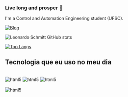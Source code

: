 ### Live long and prosper 🖖

I'm a Control and Automation Engineering student (UFSC).

[![Blog](    https://img.shields.io/badge/LinkedIn-0077B5?style=for-the-badge&logo=linkedin&logoColor=white)](https://linkedin.com/in/leonardo-schmitt-controle-automacao)

![Leonardo Schmitt GitHub stats](https://github-readme-stats.vercel.app/api?username=spttleonardo&show_icons=true&theme=tokyonight)

[![Top Langs](https://github-readme-stats.vercel.app/api/top-langs/?username=spttleonardo&layout=donut)](https://github.com/anuraghazra/github-readme-stats)

## Tecnologia que eu uso no meu dia

<div style="display: inline_block"><br/>
    <img align="center" alt="html5" src="https://img.shields.io/badge/Python-14354C?style=for-the-badge&logo=python&logoColor=white"/>
    <img align="center" alt="html5" src="https://img.shields.io/badge/C-00599C?style=for-the-badge&logo=c&logoColor=white"/>
    <img align="center" alt="html5" src="https://img.shields.io/badge/R-276DC3?style=for-the-badge&logo=r&logoColor=white"/>
</div>
<div style="display: inline_block"><br/>
     <img align="center" alt="html5" src="https://raw.githubusercontent.com/curtisma/MATLAB/master/MATLAB%20Logo.ico"/>
</div>
